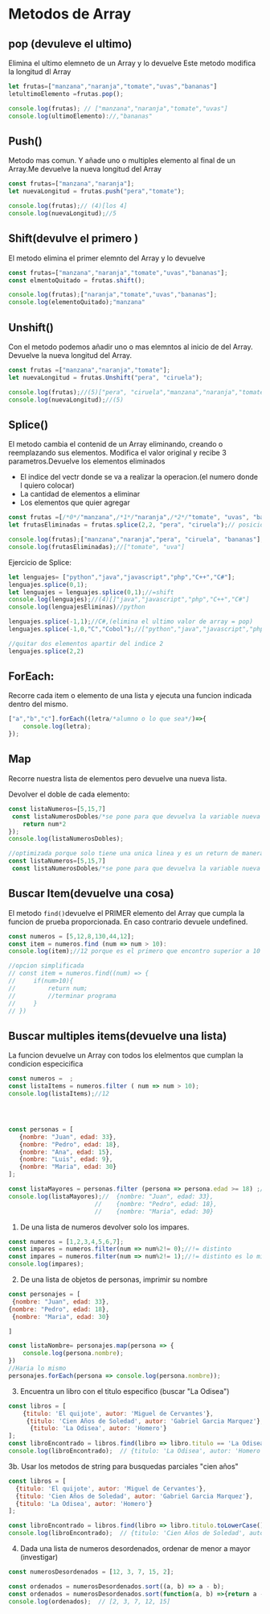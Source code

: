 # Metodos de Array

## pop (devuleve el ultimo)
Elimina el ultimo elemneto de un Array y lo devuelve 
Este metodo modifica la longitud dl Array

```js
let frutas=["manzana","naranja","tomate","uvas","bananas"]
letultimoElemento =frutas.pop();

console.log(frutas); // ["manzana","naranja","tomate","uvas"]
console.log(ultimoElemento)://,"bananas"


```

## Push()
Metodo mas comun. Y añade uno o multiples elemento al final de un Array.Me devuelve la nueva longitud del Array
```js
const frutas=["manzana","naranja"];
let nuevaLongitud = frutas.push("pera","tomate");

console.log(frutas);// (4)[los 4]
console.log(nuevaLongitud);//5

```

## Shift(devulve el primero )
El metodo elimina el primer elemnto del Array y lo devuelve

```js
const frutas=["manzana","naranja","tomate","uvas","bananas"];
const elmentoQuitado = frutas.shift();

console.log(frutas);["naranja","tomate","uvas","bananas"];
console.log(elementoQuitado);"manzana"
```

## Unshift()
Con el metodo podemos añadir uno o mas elemntos al inicio de del Array. Devuelve la nueva longitud del Array.


```js
const frutas =["manzana","naranja","tomate"];
let nuevaLongitud = frutas.Unshift("pera", "ciruela");

console.log(frutas);//(5)["pera", "ciruela","manzana","naranja","tomate"]
console.log(nuevaLongitud);//(5)


```


## Splice()
El metodo cambia el contenid de un Array eliminando, creando o reemplazando sus elementos. Modifica el valor original y recibe 3 parametros.Devuelve los elementos eliminados 

- El indice del vectr donde se va a realizar la operacion.(el numero donde l quiero colocar)
- La cantidad de elementos a eliminar 
- Los elementos que quier agregar 

```js
const frutas =[/*0*/"manzana",/*1*/"naranja",/*2*/"tomate", "uvas", "bananas"];
let frutasEliminadas = frutas.splice(2,2, "pera", "ciruela");// posicion 2, quito 2 y agrego esas dos 

console.log(frutas);["manzana","naranja","pera", "ciruela", "bananas"];
console.log(frutasEliminadas);//["tomate", "uva"]

```

Ejercicio de Splice:

```js
let lenguajes= ["python","java","javascript","php","C++","C#"];
lenguajes.splice(0,1);
let lenguajes = lenguajes.splice(0,1);//=shift
console.log(lenguajes);//(4)[]"java","javascript","php","C++","C#"]
console.log(lenguajesEliminas)//python

lenguajes.splice(-1,1);//C#,(elimina el ultimo valor de array = pop)
lenguajes.splice(-1,0,"C","Cobol");//["python","java","javascript","php","C++","C#","C","Cobol"] se posiciona al final no quita nada y agrega esas ods

//quitar dos elementos apartir del indice 2
lenguajes.splice(2,2)


```

## ForEach: 
Recorre cada item o elemento de una lista y ejecuta una  funcion indicada dentro del mismo.
```js
["a","b","c"].forEach((letra/*alumno o lo que sea*/)=>{
    console.log(letra);
});
```
## Map
Recorre nuestra lista de elementos pero devuelve una nueva lista.

Devolver el doble de cada elemento:

```js
const listaNumeros=[5,15,7]
 const listaNumerosDobles/*se pone para que devuelva la variable nueva */ = listaNumeros.map((num)=>{
    return num*2
});
console.log(listaNumerosDobles);

//optimizada porque solo tiene una unica linea y es un return de manera que se puede quitar lo siguiente:
const listaNumeros=[5,15,7]
 const listaNumerosDobles/*se pone para que devuelva la variable nueva */ = listaNumeros.map(num=>num*2);// con un solo valor se pueden quitas los parentesis de num, el return y las llaves y funciona igual que la de arriba los parentesis no se pueden quitar si no hay un elemento dentro 

```

## Buscar Item(devuelve una cosa)

El metodo `find()`devuelve el PRIMER elemento del Array que cumpla la funcion de prueba proporcionada. En caso contrario devuele undefined.


```js
const numeros = [5,12,8,130,44,12];
const item = numeros.find (num => num > 10):
console.log(item);//12 porque es el primero que encontro superior a 10

//opcion simplificada
// const item = numeros.find((num) => {
//     if(num>10){
//         return num;
//         //terminar programa
//     }
// })

```

## Buscar multiples items(devuelve una lista)

La funcion devuelve un Array con todos los elelmentos que cumplan la condicion especicifica

```js
const numeros =  ;
const listaItems = numeros.filter ( num => num > 10);
console.log(listaItems);//12




const personas = [
   {nombre: "Juan", edad: 33}, 
   {nombre: "Pedro", edad: 18}, 
   {nombre: "Ana", edad: 15}, 
   {nombre: "Luis", edad: 9}, 
   {nombre: "Maria", edad: 30}
];

const listaMayores = personas.filter (persona => persona.edad >= 18) ;// porque hay que dar valor a la edad
console.log(listaMayores);//  {nombre: "Juan", edad: 33}, 
                        //    {nombre: "Pedro", edad: 18}, 
                        //    {nombre: "Maria", edad: 30}
```

1. De una lista de numeros devolver solo los impares.
```js
const numeros = [1,2,3,4,5,6,7];
const impares = numeros.filter(num => num%2!= 0);//!= distinto
const impares = numeros.filter(num => num%2!= 1);//!= distinto es lo mis el d arriba y abajo
console.log(impares);
```
 

2. De una lista de objetos de personas, imprimir su nombre 
```js
const personajes = [
 {nombre: "Juan", edad: 33}, 
{nombre: "Pedro", edad: 18}, 
 {nombre: "Maria", edad: 30}

]

const listaNombre= personajes.map(persona => {
    console.log(persona.nombre);
})
//Haria lo mismo
personajes.forEach(persona => console.log(persona.nombre));
```


3. Encuentra un libro con el titulo especifico (buscar "La Odisea")
```js
const libros = [
    {titulo: 'El quijote', autor: 'Miguel de Cervantes'},
     {titulo: 'Cien Años de Soledad', autor: 'Gabriel Garcia Marquez'},
      {titulo: 'La Odisea', autor: 'Homero'}
];
const libroEncontrado = libros.find(libro => libro.titulo == 'La Odisea');
console.log(libroEncontrado);  // {titulo: 'La Odisea', autor: 'Homero'}

```
3b. Usar los metodos de string para busquedas parciales "cien años"
```js
const libros = [
  {titulo: 'El quijote', autor: 'Miguel de Cervantes'},
  {titulo: 'Cien Años de Soledad', autor: 'Gabriel Garcia Marquez'},
  {titulo: 'La Odisea', autor: 'Homero'}
];

const libroEncontrado = libros.find(libro => libro.titulo.toLowerCase().includes('cien años'));
console.log(libroEncontrado);  // {titulo: 'Cien Años de Soledad', autor: 'Gabriel Garcia Marquez'}
```

4. Dada una lista de numeros desordenados, ordenar de menor a mayor (investigar)
```js
const numerosDesordenados = [12, 3, 7, 15, 2];

const ordenados = numerosDesordenados.sort((a, b) => a - b);
const ordenados = numerosDesordenados.sort(function(a, b) =>{return a - b} );// las dos son las mismas 
console.log(ordenados);  // [2, 3, 7, 12, 15]

```